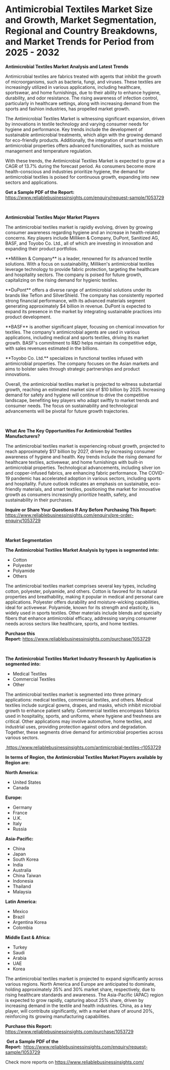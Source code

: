 <p><h1>Antimicrobial Textiles Market Size and Growth, Market Segmentation, Regional and Country Breakdowns, and Market Trends for Period from 2025 -  2032</h1></p><p><strong>Antimicrobial Textiles Market Analysis and Latest Trends</strong></p>
<p><p>Antimicrobial textiles are fabrics treated with agents that inhibit the growth of microorganisms, such as bacteria, fungi, and viruses. These textiles are increasingly utilized in various applications, including healthcare, sportswear, and home furnishings, due to their ability to enhance hygiene, durability, and odor resistance. The rising awareness of infection control, particularly in healthcare settings, along with increasing demand from the sports and fashion industries, has propelled market growth.</p><p>The Antimicrobial Textiles Market is witnessing significant expansion, driven by innovations in textile technology and varying consumer needs for hygiene and performance. Key trends include the development of sustainable antimicrobial treatments, which align with the growing demand for eco-friendly products. Additionally, the integration of smart textiles with antimicrobial properties offers advanced functionalities, such as moisture management and temperature regulation. </p><p>With these trends, the Antimicrobial Textiles Market is expected to grow at a CAGR of 13.7% during the forecast period. As consumers become more health-conscious and industries prioritize hygiene, the demand for antimicrobial textiles is poised for continuous growth, expanding into new sectors and applications.</p></p>
<p><strong>Get a Sample PDF of the Report:&nbsp;</strong> <a href="https://www.reliablebusinessinsights.com/enquiry/request-sample/1053729?utm_campaign=2125&utm_medium=2&utm_source=Github&utm_content=ia&utm_term=15022025&utm_id=antimicrobial-textiles">https://www.reliablebusinessinsights.com/enquiry/request-sample/1053729</a></p>
<p>&nbsp;</p>
<p><strong>Antimicrobial Textiles Major Market Players</strong></p>
<p><p>The antimicrobial textiles market is rapidly evolving, driven by growing consumer awareness regarding hygiene and an increase in health-related concerns. Key players include Milliken & Company, DuPont, Sanitized AG, BASF, and Toyobo Co. Ltd., all of which are investing in innovation and expanding their product portfolios.</p><p>**Milliken & Company** is a leader, renowned for its advanced textile solutions. With a focus on sustainability, Milliken's antimicrobial textiles leverage technology to provide fabric protection, targeting the healthcare and hospitality sectors. The company is poised for future growth, capitalizing on the rising demand for hygienic textiles.</p><p>**DuPont** offers a diverse range of antimicrobial solutions under its brands like Teflon and SilverShield. The company has consistently reported strong financial performance, with its advanced materials segment generating approximately $4 billion in revenue. DuPont is expected to expand its presence in the market by integrating sustainable practices into product development.</p><p>**BASF** is another significant player, focusing on chemical innovation for textiles. The company's antimicrobial agents are used in various applications, including medical and sports textiles, driving its market growth. BASF's commitment to R&D helps maintain its competitive edge, with sales revenues estimated in the billions.</p><p>**Toyobo Co. Ltd.** specializes in functional textiles infused with antimicrobial properties. The company focuses on the Asian markets and aims to bolster sales through strategic partnerships and product innovations.</p><p>Overall, the antimicrobial textiles market is projected to witness substantial growth, reaching an estimated market size of $10 billion by 2025. Increasing demand for safety and hygiene will continue to drive the competitive landscape, benefiting key players who adapt swiftly to market trends and consumer needs. The focus on sustainability and technological advancements will be pivotal for future growth trajectories.</p></p>
<p>&nbsp;</p>
<p><strong>What Are The Key Opportunities For Antimicrobial Textiles Manufacturers?</strong></p>
<p><p>The antimicrobial textiles market is experiencing robust growth, projected to reach approximately $17 billion by 2027, driven by increasing consumer awareness of hygiene and health. Key trends include the rising demand for healthcare textiles, activewear, and home furnishings with built-in antimicrobial properties. Technological advancements, including silver ion and copper-infused fabrics, are enhancing fabric performance. The COVID-19 pandemic has accelerated adoption in various sectors, including sports and hospitality. Future outlook indicates an emphasis on sustainable, eco-friendly materials, and smart textiles, positioning the market for innovative growth as consumers increasingly prioritize health, safety, and sustainability in their purchases.</p></p>
<p><strong>Inquire or Share Your Questions If Any Before Purchasing This Report:</strong> <a href="https://www.reliablebusinessinsights.com/enquiry/pre-order-enquiry/1053729?utm_campaign=2125&utm_medium=2&utm_source=Github&utm_content=ia&utm_term=15022025&utm_id=antimicrobial-textiles">https://www.reliablebusinessinsights.com/enquiry/pre-order-enquiry/1053729</a></p>
<p>&nbsp;</p>
<p><strong>Market Segmentation</strong></p>
<p><strong>The Antimicrobial Textiles Market Analysis by types is segmented into:</strong></p>
<p><ul><li>Cotton</li><li>Polyester</li><li>Polyamide</li><li>Others</li></ul></p>
<p><p>The antimicrobial textiles market comprises several key types, including cotton, polyester, polyamide, and others. Cotton is favored for its natural properties and breathability, making it popular in medical and personal care applications. Polyester offers durability and moisture-wicking capabilities, ideal for activewear. Polyamide, known for its strength and elasticity, is widely used in sports textiles. Other materials include blends and specialty fibers that enhance antimicrobial efficacy, addressing varying consumer needs across sectors like healthcare, sports, and home textiles.</p></p>
<p><strong>Purchase this Report:&nbsp;</strong><a href="https://www.reliablebusinessinsights.com/purchase/1053729?utm_campaign=2125&utm_medium=2&utm_source=Github&utm_content=ia&utm_term=15022025&utm_id=antimicrobial-textiles">https://www.reliablebusinessinsights.com/purchase/1053729</a></p>
<p>&nbsp;</p>
<p><strong>The Antimicrobial Textiles Market Industry Research by Application is segmented into:</strong></p>
<p><ul><li>Medical Textiles</li><li>Commercial Textiles</li><li>Other</li></ul></p>
<p><p>The antimicrobial textiles market is segmented into three primary applications: medical textiles, commercial textiles, and others. Medical textiles include surgical gowns, drapes, and masks, which inhibit microbial growth to enhance patient safety. Commercial textiles encompass fabrics used in hospitality, sports, and uniforms, where hygiene and freshness are critical. Other applications may involve automotive, home textiles, and industrial uses, providing protection against odors and degradation. Together, these segments drive demand for antimicrobial properties across various sectors.</p></p>
<p><a href="https://www.reliablebusinessinsights.com/antimicrobial-textiles-r1053729?utm_campaign=2125&utm_medium=2&utm_source=Github&utm_content=ia&utm_term=15022025&utm_id=antimicrobial-textiles">&nbsp;https://www.reliablebusinessinsights.com/antimicrobial-textiles-r1053729</a></p>
<p><strong>In terms of Region, the Antimicrobial Textiles Market Players available by Region are:</strong></p>
<p>
    <p> <strong> North America: </strong>
        <ul>
            <li>United States</li>
            <li>Canada</li>
        </ul>
        </p> 
    <p> <strong> Europe: </strong>
        <ul>
            <li>Germany</li>
            <li>France</li>
            <li>U.K.</li>
            <li>Italy</li>
            <li>Russia</li>
        </ul>
        </p> 
    <p> <strong> Asia-Pacific: </strong>
        <ul>
            <li>China</li>
            <li>Japan</li>
            <li>South Korea</li>
            <li>India</li>
            <li>Australia</li>
            <li>China Taiwan</li>
            <li>Indonesia</li>
            <li>Thailand</li>
            <li>Malaysia</li>
        </ul>
        </p> 
    <p> <strong> Latin America: </strong>
        <ul>
            <li>Mexico</li>
            <li>Brazil</li>
            <li>Argentina Korea</li>
            <li>Colombia</li>
        </ul>
        </p> 
    <p> <strong> Middle East & Africa: </strong>
        <ul>
            <li>Turkey</li>
            <li>Saudi</li>
            <li>Arabia</li>
            <li>UAE</li>
            <li>Korea</li>
        </ul>
    </p>
    </p>
<p><p>The antimicrobial textiles market is projected to expand significantly across various regions. North America and Europe are anticipated to dominate, holding approximately 35% and 30% market share, respectively, due to rising healthcare standards and awareness. The Asia-Pacific (APAC) region is expected to grow rapidly, capturing about 25% share, driven by increasing demand in the textile and health industries. China, as a key player, will contribute significantly, with a market share of around 20%, reinforcing its growing manufacturing capabilities.</p></p>
<p><strong>Purchase this Report: </strong><a href="https://www.reliablebusinessinsights.com/purchase/1053729?utm_campaign=2125&utm_medium=2&utm_source=Github&utm_content=ia&utm_term=15022025&utm_id=antimicrobial-textiles">https://www.reliablebusinessinsights.com/purchase/1053729</a></p>
<p>&nbsp;<strong>Get a Sample PDF of the Report:&nbsp;&nbsp;</strong><a href="https://www.reliablebusinessinsights.com/enquiry/request-sample/1053729?utm_campaign=2125&utm_medium=2&utm_source=Github&utm_content=ia&utm_term=15022025&utm_id=antimicrobial-textiles">https://www.reliablebusinessinsights.com/enquiry/request-sample/1053729</a></p>
<p><strong></strong></p>
<p>Check more reports on <a href="https://www.reliablebusinessinsights.com/?utm_campaign=2125&utm_medium=2&utm_source=Github&utm_content=ia&utm_term=15022025&utm_id=antimicrobial-textiles">https://www.reliablebusinessinsights.com/</a></p>
